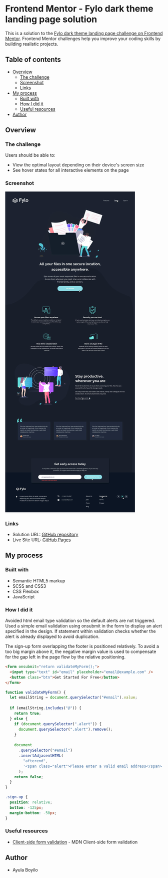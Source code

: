 # Frontend Mentor - Fylo dark theme landing page solution

This is a solution to the [Fylo dark theme landing page challenge on Frontend Mentor](https://www.frontendmentor.io/challenges/fylo-dark-theme-landing-page-5ca5f2d21e82137ec91a50fd). Frontend Mentor challenges help you improve your coding skills by building realistic projects.

## Table of contents

- [Overview](#overview)
  - [The challenge](#the-challenge)
  - [Screenshot](#screenshot)
  - [Links](#links)
- [My process](#my-process)
  - [Built with](#built-with)
  - [How I did it](#how-i-did-it)
  - [Useful resources](#useful-resources)
- [Author](#author)

## Overview

### The challenge

Users should be able to:

- View the optimal layout depending on their device's screen size
- See hover states for all interactive elements on the page

### Screenshot

![](./design/active-states.jpg)

### Links

- Solution URL: [GitHub repository](https://github.com/AyulaBoyilo/FMdarkThemeLandingPageFylo/)
- Live Site URL: [GitHub Pages](https://ayulaboyilo.github.io/FMdarkThemeLandingPageFylo/)

## My process

### Built with

- Semantic HTML5 markup
- SCSS and CSS3
- CSS Flexbox
- JavaScript

### How I did it

Avoided html email type validation so the default alerts are not triggered. Used a simple email validation using onsubmit in the form to display an alert specified in the design. If statement within validation checks whether the alert is already displayed to avoid duplication.

The sign-up form overlapping the footer is positioned relatively. To avoid a too big margin above it, the negative margin value is used to compensate for the gap left in the page flow by the relative positioning.

```html
<form onsubmit="return validateMyForm();">
  <input type="text" id="email" placeholder="email@example.com" />
  <button class="btn">Get Started For Free</button>
</form>
```

```js
function validateMyForm() {
  let emailString = document.querySelector("#email").value;

  if (emailString.includes("@")) {
    return true;
  } else {
    if (document.querySelector(".alert")) {
      document.querySelector(".alert").remove();
    }

    document
      .querySelector("#email")
      .insertAdjacentHTML(
        "afterend",
        '<span class="alert">Please enter a valid email address</span>'
      );
    return false;
  }
}
```

```scss
.sign-up {
  position: relative;
  bottom: -125px;
  margin-bottom: -50px;
}
```

### Useful resources

- [Client-side form validation](https://developer.mozilla.org/en-US/docs/Learn/Forms/Form_validation) - MDN Client-side form validation

## Author

- Ayula Boyilo
